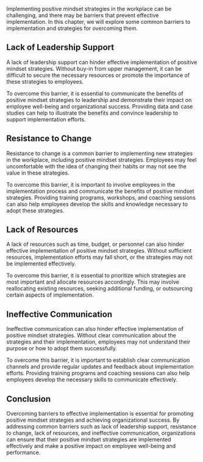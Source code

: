
Implementing positive mindset strategies in the workplace can be challenging, and there may be barriers that prevent effective implementation. In this chapter, we will explore some common barriers to implementation and strategies for overcoming them.

Lack of Leadership Support
--------------------------

A lack of leadership support can hinder effective implementation of positive mindset strategies. Without buy-in from upper management, it can be difficult to secure the necessary resources or promote the importance of these strategies to employees.

To overcome this barrier, it is essential to communicate the benefits of positive mindset strategies to leadership and demonstrate their impact on employee well-being and organizational success. Providing data and case studies can help to illustrate the benefits and convince leadership to support implementation efforts.

Resistance to Change
--------------------

Resistance to change is a common barrier to implementing new strategies in the workplace, including positive mindset strategies. Employees may feel uncomfortable with the idea of changing their habits or may not see the value in these strategies.

To overcome this barrier, it is important to involve employees in the implementation process and communicate the benefits of positive mindset strategies. Providing training programs, workshops, and coaching sessions can also help employees develop the skills and knowledge necessary to adopt these strategies.

Lack of Resources
-----------------

A lack of resources such as time, budget, or personnel can also hinder effective implementation of positive mindset strategies. Without sufficient resources, implementation efforts may fall short, or the strategies may not be implemented effectively.

To overcome this barrier, it is essential to prioritize which strategies are most important and allocate resources accordingly. This may involve reallocating existing resources, seeking additional funding, or outsourcing certain aspects of implementation.

Ineffective Communication
-------------------------

Ineffective communication can also hinder effective implementation of positive mindset strategies. Without clear communication about the strategies and their implementation, employees may not understand their purpose or how to adopt them successfully.

To overcome this barrier, it is important to establish clear communication channels and provide regular updates and feedback about implementation efforts. Providing training programs and coaching sessions can also help employees develop the necessary skills to communicate effectively.

Conclusion
----------

Overcoming barriers to effective implementation is essential for promoting positive mindset strategies and achieving organizational success. By addressing common barriers such as lack of leadership support, resistance to change, lack of resources, and ineffective communication, organizations can ensure that their positive mindset strategies are implemented effectively and make a positive impact on employee well-being and performance.
